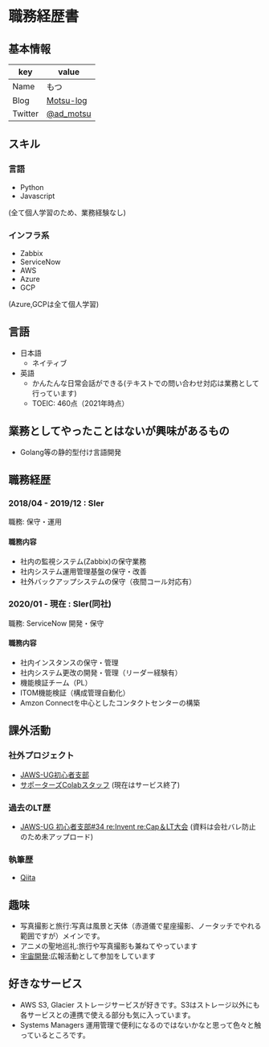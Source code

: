 # 職務経歴書

## 基本情報

|key|value|
|---|-----|
|Name|もつ|
|Blog|[Motsu-log](https://motsu-log.com/)|
|Twitter|[@ad_motsu](https://twitter.com/ad_motsu)|

## スキル
### 言語
- Python
- Javascript

(全て個人学習のため、業務経験なし)

### インフラ系

- Zabbix
- ServiceNow
- AWS
- Azure
- GCP

(Azure,GCPは全て個人学習)

## 言語

- 日本語
  - ネイティブ
- 英語
  - かんたんな日常会話ができる(テキストでの問い合わせ対応は業務として行っています)
  - TOEIC: 460点（2021年時点）

## 業務としてやったことはないが興味があるもの
 - Golang等の静的型付け言語開発

## 職務経歴

### 2018/04 - 2019/12 : SIer

職務: 保守・運用

#### 職務内容

- 社内の監視システム(Zabbix)の保守業務
- 社内システム運用管理基盤の保守・改善
- 社外バックアップシステムの保守（夜間コール対応有）

### 2020/01 - 現在 : SIer(同社)

職務: ServiceNow 開発・保守

#### 職務内容

- 社内インスタンスの保守・管理
- 社内システム更改の開発・管理（リーダー経験有）
- 機能検証チーム（PL）
- ITOM機能検証（構成管理自動化）
- Amzon Connectを中心としたコンタクトセンターの構築


## 課外活動

### 社外プロジェクト
* [JAWS-UG初心者支部](https://jawsug-bgnr.connpass.com/)
* [サポーターズColabスタッフ](https://supporterz-seminar.connpass.com/)
(現在はサービス終了)

### 過去のLT歴
* [JAWS-UG 初心者支部#34 re:Invent re:Cap＆LT大会](https://jawsug-bgnr.connpass.com/event/197370/)
(資料は会社バレ防止のため未アップロード)

### 執筆歴
* [Qiita](https://qiita.com/ad_motsu)

## 趣味
- 写真撮影と旅行:写真は風景と天体（赤道儀で星座撮影、ノータッチでやれる範囲ですが）メインです。
- アニメの聖地巡礼:旅行や写真撮影も兼ねてやっています
- [宇宙開発](https://www.rymansat.com/):広報活動として参加をしています

## 好きなサービス
 - AWS S3, Glacier
ストレージサービスが好きです。S3はストレージ以外にも各サービスとの連携で使える部分も気に入っています。
 - Systems Managers
運用管理で便利になるのではないかなと思って色々と触っているところです。
